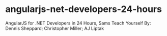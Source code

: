 # angularjs-net-developers-24-hours
AngularJS for .NET Developers in 24 Hours, Sams Teach Yourself By: Dennis Sheppard; Christopher Miller; AJ Liptak
